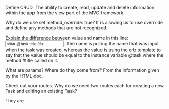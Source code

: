 Define CRUD.
  The ability to create, read, update and delete information within the app
from the view part of the MVC framework.

Why do we use set method_override: true?
  It is allowing us to use overrride and define any methods that are not
recognized.


Explain the difference between value and name in this line: <input type='text' name='task[title]' value="<%= @task.title %>"/>.
  The name is pulling the name that was input when the task was created, whereas
the value is using the erb template to say that the value should be equal to the instance variable @task where the method #title called on it.

What are params? Where do they come from?
  From the information given by the HTML doc.

Check out your routes. Why do we need two routes each for creating a new Task and editing an existing Task?

  They are 
